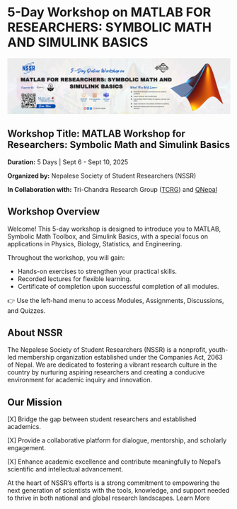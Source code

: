 # 5-Day Workshop on MATLAB FOR RESEARCHERS: SYMBOLIC MATH AND SIMULINK BASICS
![](https://github.com/nssrnepal/Workshop-on-MATLAB/blob/main/5-Day%20Online%20Workshop%20on%20MATLAB%20Cover.png)

## Workshop Title: MATLAB Workshop for Researchers: Symbolic Math and Simulink Basics

**Duration:** 5 Days | Sept 6 - Sept 10, 2025

**Organized by:** Nepalese Society of Student Researchers (NSSR)

**In Collaboration with:** Tri-Chandra Research Group ([TCRG](https://www.facebook.com/TriChandraResearchGroup/)) and [QNepal](https://www.facebook.com/qnepalofficial)

## Workshop Overview

Welcome! This 5-day workshop is designed to introduce you to MATLAB, Symbolic Math Toolbox, and Simulink Basics, with a special focus on applications in Physics, Biology, Statistics, and Engineering.

Throughout the workshop, you will gain:
- Hands-on exercises to strengthen your practical skills.
- Recorded lectures for flexible learning.
- Certificate of completion upon successful completion of all modules.

👉 Use the left-hand menu to access Modules, Assignments, Discussions, and Quizzes.

## About NSSR

The Nepalese Society of Student Researchers (NSSR) is a nonprofit, youth-led membership organization established under the Companies Act, 2063 of Nepal.
We are dedicated to fostering a vibrant research culture in the country by nurturing aspiring researchers and creating a conducive environment for academic inquiry and innovation.

## Our Mission

[X] Bridge the gap between student researchers and established academics.

[X] Provide a collaborative platform for dialogue, mentorship, and scholarly engagement.

[X] Enhance academic excellence and contribute meaningfully to Nepal’s scientific and intellectual advancement.

At the heart of NSSR’s efforts is a strong commitment to empowering the next generation of scientists with the tools, knowledge, and support needed to thrive in both national and global research landscapes. Learn More
